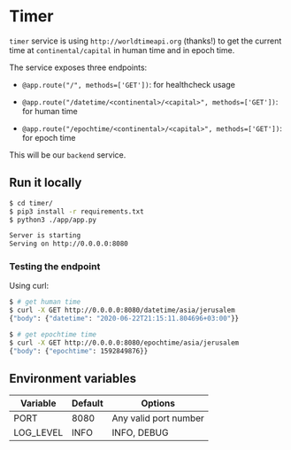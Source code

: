 # Timer

`timer` service is using `http://worldtimeapi.org` (thanks!) to get the current time at `continental/capital` in human time and in epoch time.

The service exposes three endpoints:

- `@app.route("/", methods=['GET'])`: for healthcheck usage

- `@app.route("/datetime/<continental>/<capital>", methods=['GET'])`: for human time

- `@app.route("/epochtime/<continental>/<capital>", methods=['GET'])`: for epoch time

This will be our `backend` service.

## Run it locally

```bash
$ cd timer/
$ pip3 install -r requirements.txt
$ python3 ./app/app.py

Server is starting
Serving on http://0.0.0.0:8080
```

### Testing the endpoint

Using curl:

```bash
$ # get human time
$ curl -X GET http://0.0.0.0:8080/datetime/asia/jerusalem
{"body": {"datetime": "2020-06-22T21:15:11.804696+03:00"}}

$ # get epochtime time
$ curl -X GET http://0.0.0.0:8080/epochtime/asia/jerusalem
{"body": {"epochtime": 1592849876}}
```

## Environment variables

| Variable  | Default | Options               |
|-----------|---------|-----------------------|
| PORT      | 8080    | Any valid port number |
| LOG_LEVEL | INFO    | INFO, DEBUG           |
